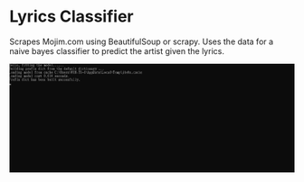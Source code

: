 # Lyrics Classifier
Scrapes Mojim.com using BeautifulSoup or scrapy. Uses the data for a naive bayes classifier to predict the artist given the lyrics.

![](example.gif)
